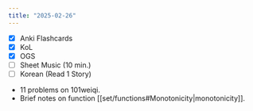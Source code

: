```yaml
---
title: "2025-02-26"
---
```


- [x] Anki Flashcards
- [x] KoL
- [x] OGS
- [ ] Sheet Music (10 min.)
- [ ] Korean (Read 1 Story)

* 11 problems on 101weiqi.
* Brief notes on function [[set/functions#Monotonicity|monotonicity]].